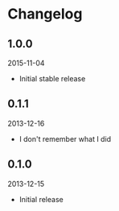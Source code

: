 # Changelog

## 1.0.0

2015-11-04

* Initial stable release

## 0.1.1

2013-12-16

* I don't remember what I did

## 0.1.0

2013-12-15

* Initial release
